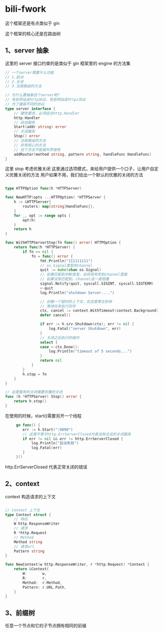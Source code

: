 # bili-fwork

这个框架还是有点类似于 gin

这个框架的核心还是在路由树

## 1、server 抽象

这里的 server 接口约束的是类似于 gin 框架里的 engine 的方法集

```go
// 一个server需要什么功能
// 1.启动
// 2.关闭
// 3.注册路由的方法

// 为什么要抽象这个server呢?
// 有些网站走http协议，有些网站走https协议
// 为了兼容不同的协议
type server interface {
	// 硬性要求，必须组合http.Handler
	http.Handler
	// 启动服务
	Start(addr string) error
	// 关闭服务
	Stop() error
	// 注册路由的方法
	// 非常核心的方法
	// 这个方法不能被外界使用
	addRouter(method string, pattern string, handleFunc HandleFunc)
}
```

这里 stop 考虑优雅关闭
这里通过选项模式，来给用户提供一个口子，让用户自定义优雅关闭的方法
用户如果不用，我们给出一个默认的优雅的关闭的方法

```go

type HTTPOption func(h *HTTPServer)

func NewHTTP(opts ...HTTPOption) *HTTPServer {
	h := &HTTPServer{
		routers: map[string]HandleFunc{},
	}
	for _, opt := range opts {
		opt(h)
	}
	return h
}

func WithHTTPServerStop(fn func() error) HTTPOption {
	return func(h *HTTPServer) {
		if fn == nil {
			fn = func() error {
				fmt.Println("111111111")
				// os.Signal类型的channel
				quit := make(chan os.Signal)
				// 如果匹配到中断信息，会将信号传到channel里面
				// 如果没有匹配到，channel会一直阻塞
				signal.Notify(quit, syscall.SIGINT, syscall.SIGTERM)
				<-quit
				log.Println("shutdown Server....")

				// 创建一个超时的上下文，在这里等五秒钟
				// 等待任务执行完毕
				ctx, cancel := context.WithTimeout(context.Background(), 5*time.Second)
				defer cancel()

				if err := h.srv.Shutdown(ctx); err != nil {
					log.Fatal("server Shutdown", err)
				}
				// 关闭之后执行的操作
				select {
				case <-ctx.Done():
					log.Println("timeout of 5 seconds...")
				}
				return nil
			}
		}
		h.stop = fn
	}
}

// 这里服务的关闭需要优雅的关闭
func (h *HTTPServer) Stop() error {
	return h.stop()
}
```

在使用的时候，start()需要另开一个线程

```go
	 go func() {
	 	err := h.Start(":9090")
	 	// 这里不等于http.ErrServerClosed代表没有合法的关闭服务
	 	if err != nil && err != http.ErrServerClosed {
	 		log.Println("启动失败")
	 		log.Fatal(err)
	 	}
	 }()
```

http.ErrServerClosed 代表正常关闭的错误

## 2、context

context 构造请求的上下文

```go

// Context 上下文
type Context struct {
	// 响应
	W http.ResponseWriter
	// 请求
	R *http.Request
	// Method
	Method string
	// 请求url
	Pattern string
}

func NewContext(w http.ResponseWriter, r *http.Request) *Context {
	return &Context{
		W:       w,
		R:       r,
		Method:  r.Method,
		Pattern: r.URL.Path,
	}
}
```

## 3、前缀树

任意一个节点和它的子节点拥有相同的前缀
